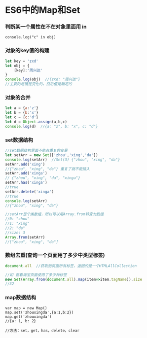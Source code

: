# ES6中的Map和Set

### 判断某一个属性在不在对象里面用 in

`console.log("c" in obj)`



### 对象的key值的构建

```js
let key = 'zxd'
let obj = {
    [key]:'周兴达'
}
console.log(obj)  //{zxd: "周兴达"}
//主要的是键是变化的，然后值是确定的
```



### 对象的合并

```js
let a = {a:'z'}
let b = {b:'x'}
let c = {c:'d'}
let d = Object.assign(a,b,c)
console.log(d)  //{a: "z", b: "x", c: "d"}

```

### set数据结构

```js
//set数据结构里面不能有重复的变量
let setArr = new Set(['zhou','xing','da'])
console.log(setArr)  //Set(3) {"zhou", "xing", "da"}
setArr.add('xing')
//{"zhou", "xing", "da"} 重复了就不能插入
setArr.add('xinga')
// {"zhou", "xing", "da", "xinga"}
setArr.has('xinga')
//true
setArr.delete('xinga')
//true  
console.log(setArr)
//{"zhou", "xing", "da"}

//setArr是个类数组，所以可以用Array.from转变为数组
//0: "zhou"
//1: "xing"
//2: "da"
//size: 3
Array.from(setArr)
//["zhou", "xing", "da"]
```

### 数组去重(查询一个页面用了多少中类型标签)

```js
document.all  //获取到页面所有标签，返回的是一个HTMLAllCollection

//如 查看淘宝页面使用了多少种标签
new Set(Array.from(document.all).map(item=>item.tagName)).size
//32
```

### map数据结构

```JS
var map = new Map()
map.set('zhouxingda',{a:1,b:2})
map.get('zhouxingda')
//{a: 1, b: 2}

//方法：set，get，has，delete，clear
```



